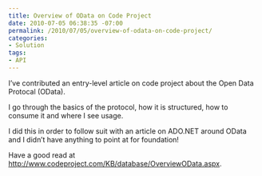 ```yaml
---
title: Overview of OData on Code Project
date: 2010-07-05 06:38:35 -07:00
permalink: /2010/07/05/overview-of-odata-on-code-project/
categories:
- Solution
tags:
- API
---
```

I’ve contributed an entry-level article on code project about the Open Data Protocal (OData).

I go through the basics of the protocol, how it is structured, how to consume it and where I see usage.

I did this in order to follow suit with an article on ADO.NET around OData and I didn’t have anything to point at for foundation!

Have a good read at <a title="http://www.codeproject.com/KB/database/OverviewOData.aspx" href="http://www.codeproject.com/KB/database/OverviewOData.aspx">http://www.codeproject.com/KB/database/OverviewOData.aspx</a>.